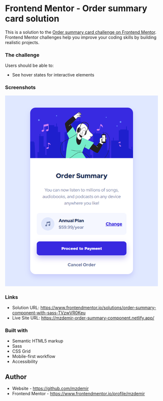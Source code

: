 # Frontend Mentor - Order summary card solution

This is a solution to the [Order summary card challenge on Frontend Mentor](https://www.frontendmentor.io/challenges/order-summary-component-QlPmajDUj). Frontend Mentor challenges help you improve your coding skills by building realistic projects. 

### The challenge

Users should be able to:

- See hover states for interactive elements

### Screenshots

<img src="./preview.png" alt="preview">

### Links

- Solution URL: https://www.frontendmentor.io/solutions/order-summary-component-with-sass-TVzwVR0Keu
- Live Site URL: https://mzdemir-order-summary-component.netlify.app/

### Built with

- Semantic HTML5 markup
- Sass
- CSS Grid
- Mobile-first workflow
- Accessibility

## Author

- Website - https://github.com/mzdemir
- Frontend Mentor - https://www.frontendmentor.io/profile/mzdemir